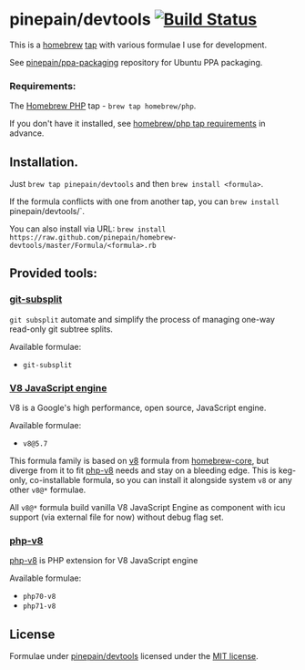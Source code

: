 pinepain/devtools [![Build Status](https://travis-ci.org/pinepain/homebrew-devtools.svg)](https://travis-ci.org/pinepain/homebrew-devtools)
====================

This is a [homebrew](http://brew.sh/) [tap](https://github.com/Homebrew/homebrew/blob/master/share/doc/homebrew/brew-tap.md)
with various formulae I use for development.

See [pinepain/ppa-packaging](https://github.com/pinepain/ppa-packaging) repository for Ubuntu PPA packaging.

### Requirements:

The [Homebrew PHP](https://github.com/Homebrew/homebrew-php) tap - `brew tap homebrew/php`.

If you don't have it installed, see [homebrew/php tap requirements](https://github.com/Homebrew/homebrew-php#requirements)
in advance.

## Installation.

Just `brew tap pinepain/devtools` and then `brew install <formula>`.

If the formula conflicts with one from another tap, you can `brew install `pinepain/devtools/<formula>`.

You can also install via URL: `brew install https://raw.github.com/pinepain/homebrew-devtools/master/Formula/<formula>.rb`


## Provided tools:

### [git-subsplit](https://github.com/dflydev/git-subsplit)
 
`git subsplit` automate and simplify the process of managing one-way read-only git subtree splits.

Available formulae:
 - `git-subsplit`

### [V8 JavaScript engine](https://developers.google.com/v8) 

V8 is a Google's high performance, open source, JavaScript engine. 

Available formulae:
 - `v8@5.7`

This formula family is based on [v8](https://github.com/Homebrew/homebrew-core/blob/master/Formula/v8.rb) formula from
[homebrew-core](https://github.com/Homebrew/homebrew-core), but diverge from it to fit [php-v8](https://github.com/pinepain/php-v8)
needs and stay on a bleeding edge. This is keg-only, co-installable formula, so you can install it alongside system `v8`
or any other `v8@*` formulae.

All `v8@*` formula build vanilla V8 JavaScript Engine as component with icu support (via external file for now)
without debug flag set.

### [php-v8](https://github.com/pinepain/php-v8)  

[php-v8](https://github.com/pinepain/php-v8) is PHP extension for V8 JavaScript engine
 
Available formulae:
 - `php70-v8`
 - `php71-v8`

## License

Formulae under [pinepain/devtools](https://github.com/pinepain/homebrew-devtools) licensed under the [MIT license](http://opensource.org/licenses/MIT).
